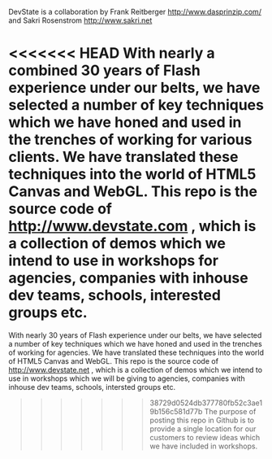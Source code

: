 DevState is a collaboration by Frank Reitberger http://www.dasprinzip.com/ and Sakri Rosenstrom http://www.sakri.net

<<<<<<< HEAD
With nearly a combined 30 years of Flash experience under our belts, we have selected a number of key techniques which we have
honed and used in the trenches of working for various clients.  We have translated these techniques into the world of HTML5 Canvas
and WebGL.  This repo is the source code of http://www.devstate.com , which is a collection of demos which we intend to
use in workshops for agencies, companies with inhouse dev teams, schools, interested groups etc.
=======
With nearly 30 years of Flash experience under our belts, we have selected a number of key techniques which we have
honed and used in the trenches of working for agencies.  We have translated these techniques into the world of HTML5 Canvas
and WebGL.  This repo is the source code of http://www.devstate.net , which is a collection of demos which we intend to
use in workshops which we will be giving to agencies, companies with inhouse dev teams, schools, intersted groups etc.
>>>>>>> 38729d0524db377780fb52c3ae19b156c581d77b
The purpose of posting this repo in Github is to provide a single location for our customers to review ideas which we
have included in workshops.